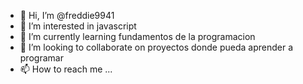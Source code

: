 - 👋 Hi, I’m @freddie9941
- 👀 I’m interested in javascript
- 🌱 I’m currently learning fundamentos de la programacion
- 💞️ I’m looking to collaborate on proyectos donde pueda aprender a programar
- 📫 How to reach me ...

<!---
freddie9941/freddie9941 is a ✨ special ✨ repository because its `README.md` (this file) appears on your GitHub profile.
You can click the Preview link to take a look at your changes.
--->
